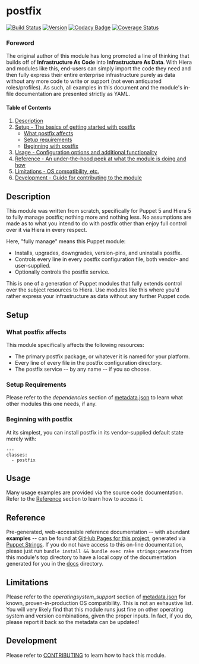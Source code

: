 # postfix

[![Build Status](https://travis-ci.org/wwkimball/wwkimball-postfix.svg?branch=master)](https://travis-ci.org/wwkimball/wwkimball-postfix) [![Version](https://img.shields.io/puppetforge/v/wwkimball/postfix.svg)](https://forge.puppet.com/wwkimball/postfix) [![Codacy Badge](https://api.codacy.com/project/badge/Grade/3bfb5fb2b84042cf972b468eb1418b80)](https://www.codacy.com/app/wwkimball/wwkimball-postfix?utm_source=github.com&amp;utm_medium=referral&amp;utm_content=wwkimball/wwkimball-postfix&amp;utm_campaign=Badge_Grade) [![Coverage Status](https://coveralls.io/repos/github/wwkimball/wwkimball-postfix/badge.svg?branch=master)](https://coveralls.io/github/wwkimball/wwkimball-postfix?branch=master)

### Foreword

The original author of this module has long promoted a line of thinking that
builds off of **Infrastructure As Code** into **Infrastructure As Data**.  With
Hiera and modules like this, end-users can simply import the code they need and
then fully express their entire enterprise infrastructure purely as data without
any more code to write or support (not even antiquated roles/profiles).  As
such, all examples in this document and the module's in-file documentation are
presented strictly as YAML.

#### Table of Contents

1. [Description](#description)
2. [Setup - The basics of getting started with postfix](#setup)
    * [What postfix affects](#what-postfix-affects)
    * [Setup requirements](#setup-requirements)
    * [Beginning with postfix](#beginning-with-postfix)
3. [Usage - Configuration options and additional functionality](#usage)
4. [Reference - An under-the-hood peek at what the module is doing and how](#reference)
5. [Limitations - OS compatibility, etc.](#limitations)
6. [Development - Guide for contributing to the module](#development)

## Description

This module was written from scratch, specifically for Puppet 5 and Hiera 5 to fully manage postfix; nothing more and nothing less.  No assumptions are made as to what you intend to do with postfix other than enjoy full control over it via Hiera in every respect.

Here, "fully manage" means this Puppet module:

* Installs, upgrades, downgrades, version-pins, and uninstalls postfix.
* Controls every line in every postfix configuration file, both vendor- and user-supplied.
* Optionally controls the postfix service.

This is one of a generation of Puppet modules that fully extends control over the subject resources to Hiera.  Use modules like this where you'd rather express your infrastructure as data without any further Puppet code.

## Setup

### What postfix affects

This module specifically affects the following resources:

* The primary postfix package, or whatever it is named for your platform.
* Every line of every file in the postfix configuration directory.
* The postfix service -- by any name -- if you so choose.

### Setup Requirements

Please refer to the *dependencies* section of [metadata.json](metadata.json) to learn what other modules this one needs, if any.

### Beginning with postfix

At its simplest, you can install postfix in its vendor-supplied default state merely with:

```
---
classes:
  - postfix
```

## Usage

Many usage examples are provided via the source code documentation.  Refer to the [Reference](#reference) section to learn how to access it.

## Reference

Pre-generated, web-accessible reference documentation -- with abundant **examples** -- can be found at [GitHub Pages for this project](https://wwkimball.github.io/wwkimball-postfix/puppet_classes/postfix.html), generated via [Puppet Strings](https://github.com/puppetlabs/puppet-strings).  If you do not have access to this on-line documentation, please just run `bundle install && bundle exec rake strings:generate` from this module's top directory to have a local copy of the documentation generated for you in the [docs](docs/index.html) directory.

## Limitations

Please refer to the *operatingsystem_support* section of [metadata.json](metadata.json) for known, proven-in-production OS compatibility.  This is not an exhaustive list.  You will very likely find that this module runs just fine on other operating system and version combinations, given the proper inputs.  In fact, if you do, please report it back so the metadata can be updated!

## Development

Please refer to [CONTRIBUTING](CONTRIBUTING.md) to learn how to hack this module.
